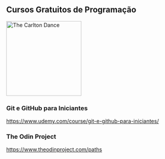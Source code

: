 ## Cursos Gratuitos de Programação

<img src='https://media2.giphy.com/media/cklPOHnHepdwBLRnQp/giphy.gif?cid=790b7611f82c0e6af8fc4c3b139774c0d6bde4ddf80daa91&rid=giphy.gif&ct=g' alt='The Carlton Dance' width="200">

### Git e GitHub para Iniciantes
https://www.udemy.com/course/git-e-github-para-iniciantes/

### The Odin Project
https://www.theodinproject.com/paths
